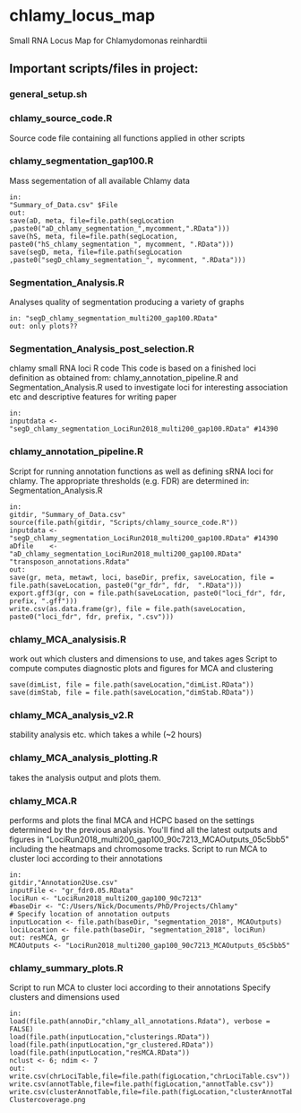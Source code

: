 # chlamy_locus_map
Small RNA Locus Map for Chlamydomonas reinhardtii

## Important scripts/files in project:

### general_setup.sh

### chlamy_source_code.R
Source code file containing all functions applied in other scripts

### chlamy_segmentation_gap100.R
Mass segementation of all available Chlamy data
```
in:
"Summary_of_Data.csv" $File
out:
save(aD, meta, file=file.path(segLocation ,paste0("aD_chlamy_segmentation_",mycomment,".RData")))
save(hS, meta, file=file.path(segLocation, paste0("hS_chlamy_segmentation_", mycomment, ".RData")))
save(segD, meta, file=file.path(segLocation ,paste0("segD_chlamy_segmentation_", mycomment, ".RData")))
```

### Segmentation_Analysis.R
Analyses quality of segmentation producing a variety of graphs
```
in: "segD_chlamy_segmentation_multi200_gap100.RData"
out: only plots??
```

### Segmentation_Analysis_post_selection.R
 chlamy small RNA loci R code
 This code is based on a finished loci definition as obtained from:
 chlamy_annotation_pipeline.R and Segmentation_Analysis.R
 used to investigate loci for interesting association etc and descriptive features for writing paper
```
in:
inputdata <- "segD_chlamy_segmentation_LociRun2018_multi200_gap100.RData" #14390
```
### chlamy_annotation_pipeline.R
Script for running annotation functions as well as defining sRNA loci for chlamy.
 The appropriate thresholds (e.g. FDR) are determined in:
 Segmentation_Analysis.R
```
in:
gitdir, "Summary_of_Data.csv"
source(file.path(gitdir, "Scripts/chlamy_source_code.R"))
inputdata <- "segD_chlamy_segmentation_LociRun2018_multi200_gap100.RData" #14390
aDfile    <- "aD_chlamy_segmentation_LociRun2018_multi200_gap100.RData"
"transposon_annotations.Rdata"
out:
save(gr, meta, metawt, loci, baseDir, prefix, saveLocation, file = file.path(saveLocation, paste0("gr_fdr", fdr,  ".RData")))
export.gff3(gr, con = file.path(saveLocation, paste0("loci_fdr", fdr, prefix, ".gff")))
write.csv(as.data.frame(gr), file = file.path(saveLocation, paste0("loci_fdr", fdr, prefix, ".csv")))
```

### chlamy_MCA_analysisis.R
work out which clusters and dimensions to use, and takes ages
Script to compute computes diagnostic plots and figures for MCA and clustering
```
save(dimList, file = file.path(saveLocation,"dimList.RData"))
save(dimStab, file = file.path(saveLocation,"dimStab.RData"))
```
### chlamy_MCA_analysis_v2.R
 stability analysis etc. which takes a while (~2 hours)

### chlamy_MCA_analysis_plotting.R
takes the analysis output and plots them. 

###  chlamy_MCA.R
performs and plots the final MCA and HCPC based on the settings determined by the previous analysis. You'll find all the latest outputs and figures in "LociRun2018_multi200_gap100_90c7213_MCAOutputs_05c5bb5" including the heatmaps and chromosome tracks.
Script to run MCA to cluster loci according to their annotations
```
in:
gitdir,"Annotation2Use.csv"
inputFile <- "gr_fdr0.05.RData"
lociRun <- "LociRun2018_multi200_gap100_90c7213"
#baseDir <- "C:/Users/Nick/Documents/PhD/Projects/Chlamy"
# Specify location of annotation outputs
inputLocation <- file.path(baseDir, "segmentation_2018", MCAOutputs)
lociLocation <- file.path(baseDir, "segmentation_2018", lociRun)
out: resMCA, gr
MCAOutputs <- "LociRun2018_multi200_gap100_90c7213_MCAOutputs_05c5bb5"
```

### chlamy_summary_plots.R
Script to run MCA to cluster loci according to their annotations
Specify clusters and dimensions used
```
in:
load(file.path(annoDir,"chlamy_all_annotations.Rdata"), verbose = FALSE)
load(file.path(inputLocation,"clusterings.RData"))
load(file.path(inputLocation,"gr_clustered.RData"))
load(file.path(inputLocation,"resMCA.RData"))
nclust <- 6; ndim <- 7
out:
write.csv(chrLociTable,file=file.path(figLocation,"chrLociTable.csv"))
write.csv(annotTable,file=file.path(figLocation,"annotTable.csv"))
write.csv(clusterAnnotTable,file=file.path(figLocation,"clusterAnnotTable.csv"))
Clustercoverage.png
```
